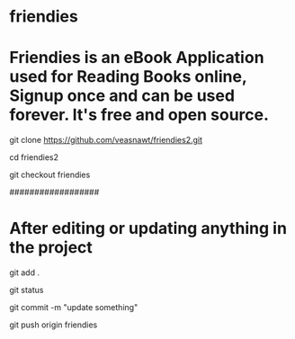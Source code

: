 # friendies

# Friendies is an eBook Application used for Reading Books online, Signup once and can be used forever. It's free and open source.

git clone https://github.com/veasnawt/friendies2.git

cd friendies2

git checkout friendies

##################
# After editing or updating anything in the project

git add .

git status

git commit -m "update something"

git push origin friendies
